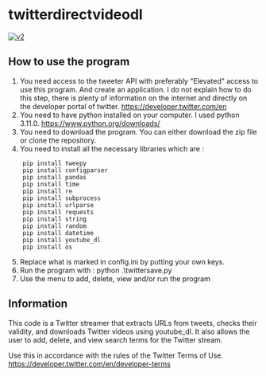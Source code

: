 # twitterdirectvideodl

[![v2](https://img.shields.io/endpoint?url=https%3A%2F%2Ftwbadges.glitch.me%2Fbadges%2Fv2)](https://developer.twitter.com/en/docs/twitter-api)

## How to use the program

1. You need access to the tweeter API with preferably "Elevated" access to use this program. And create an application. I do not explain how to do this step, there is plenty of information on the internet and directly on the developer portal of twitter. https://developer.twitter.com/en
2. You need to have python installed on your computer. I used python 3.11.0. https://www.python.org/downloads/
3. You need to download the program. You can either download the zip file or clone the repository.
4. You need to install all the necessary libraries which are :
```
    pip install tweepy
    pip install configparser
    pip install pandas
    pip install time
    pip install re
    pip install subprocess
    pip install urlparse
    pip install requests
    pip install string
    pip install random
    pip install datetime
    pip install youtube_dl
    pip install os
```
5. Replace what is marked in config.ini by putting your own keys.
6. Run the program with : python .\twittersave.py
7. Use the menu to add, delete, view and/or run the program

## Information

This code is a Twitter streamer that extracts URLs from tweets, checks their validity, and downloads Twitter videos using youtube_dl. It also allows the user to add, delete, and view search terms for the Twitter stream.

Use this in accordance with the rules of the Twitter Terms of Use. https://developer.twitter.com/en/developer-terms

    
